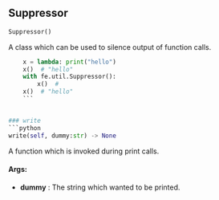 ## Suppressor
```python
Suppressor()
```
A class which can be used to silence output of function calls.


```python
    x = lambda: print("hello")
    x()  # "hello"
    with fe.util.Suppressor():
        x()  #
    x()  # "hello"
    ```


### write
```python
write(self, dummy:str) -> None
```
A function which is invoked during print calls.



#### Args:

* **dummy** :  The string which wanted to be printed.        